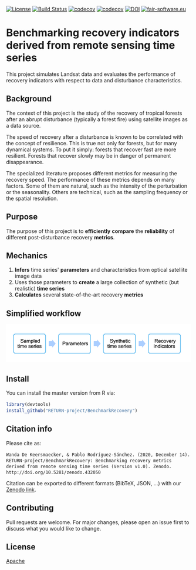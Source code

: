 [![License](https://img.shields.io/github/license/RETURN-project/BenchmarkRecovery)](https://choosealicense.com/licenses/apache-2.0/)
[![Build Status](https://github.com/RETURN-project/BenchmarkRecovery/workflows/R-CMD-check/badge.svg?branch=master)](https://github.com/RETURN-project/BenchmarkRecovery/actions)
[![codecov](https://codecov.io/gh/RETURN-project/BenchmarkRecovery/graph/badge.svg)](https://codecov.io/gh/RETURN-project/BenchmarkRecovery)
[![codecov](https://img.shields.io/badge/lifecycle-experimental-orange.svg)](https://www.tidyverse.org/lifecycle/)
[![DOI](https://zenodo.org/badge/DOI/10.5281/zenodo.4320503.svg)](https://doi.org/10.5281/zenodo.4320503)
[![fair-software.eu](https://img.shields.io/badge/fair--software.eu-%E2%97%8F%20%20%E2%97%8F%20%20%E2%97%8B%20%20%E2%97%8F%20%20%E2%97%8B-orange)](https://fair-software.eu)

# Benchmarking recovery indicators derived from remote sensing time series

This project simulates Landsat data and evaluates the performance of recovery indicators with respect to data and disturbance characteristics.

## Background

The context of this project is the study of the recovery of tropical forests after an abrupt disturbance (typically a forest fire) using satellite images as a data source.

The speed of recovery after a disturbance is known to be correlated with the concept of resilience. This is true not only for forests, but for many dynamical systems. To put it simply: forests that recover fast are more resilient. Forests that recover slowly may be in danger of permanent disappearance.

The specialized literature proposes different metrics for measuring the recovery speed. The performance of these metrics depends on many factors. Some of them are natural, such as the intensity of the perturbation or the seasonality. Others are technical, such as the sampling frequency or the spatial resolution.

## Purpose


The purpose of this project is to **efficiently** **compare** the  **reliability** of different post-disturbance recovery **metrics**.

## Mechanics

1. **Infers** time series' **parameters** and characteristics from optical satellite image data​
2. Uses those parameters to **create** a large collection of synthetic (but realistic) **time series**
3. **Calculates** several state-of-the-art recovery **metrics**

## Simplified workflow

![Simplified workflow](./img/flow.png)

## Install

You can install the master version from R via:

```r
library(devtools)
install_github("RETURN-project/BenchmarkRecovery")
```

## Citation info

Please cite as:
```
Wanda De Keersmaecker, & Pablo Rodríguez-Sánchez. (2020, December 14). RETURN-project/BenchmarkRecovery: Benchmarking recovery metrics derived from remote sensing time series (Version v1.0). Zenodo. http://doi.org/10.5281/zenodo.432050
```
Citation can be exported to different formats (BibTeX, JSON, ...) with our [Zenodo link](https://zenodo.org/record/4320503#.X9dFkFOYWhc).

## Contributing

Pull requests are welcome. For major changes, please open an issue first to discuss what you would like to change.

## License

[Apache](https://choosealicense.com/licenses/apache/)

